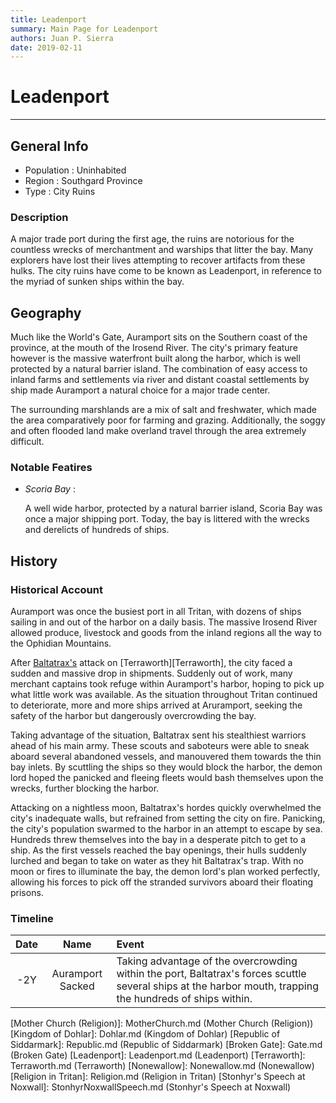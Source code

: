 ```yaml
---
title: Leadenport
summary: Main Page for Leadenport
authors: Juan P. Sierra
date: 2019-02-11
---
```


# Leadenport

-----


## General Info

- Population : Uninhabited
- Region : Southgard Province
- Type : City Ruins
### Description

A major trade port during the first age, the ruins are notorious for the countless wrecks of merchantment and warships that litter the bay. Many explorers have lost their lives attempting to recover artifacts from these hulks. The city ruins have come to be known as Leadenport, in reference to the myriad of sunken ships within the bay.


## Geography

Much like the World's Gate, Auramport sits on the Southern coast of the province, at the mouth of the Irosend River. The city's primary feature however is the massive waterfront built along the harbor, which is well protected by a natural barrier island. The combination of easy access to inland farms and settlements via river and distant coastal settlements by ship made Auramport a natural choice for a major trade center.

The surrounding marshlands are a mix of salt and freshwater, which made the area comparatively poor for farming and grazing. Additionally, the soggy and often flooded land make overland travel through the area extremely difficult.

### Notable Featires

- *Scoria Bay* :

    A well wide harbor, protected by a natural barrier island, Scoria Bay was once a major shipping port. Today, the bay is littered with the wrecks and derelicts of hundreds of ships.
    



## History

### Historical Account

Auramport was once the busiest port in all Tritan, with dozens of ships sailing in and out of the harbor on a daily basis. The massive Irosend River allowed produce, livestock and goods from the inland regions all the way to the Ophidian Mountains.

After [Baltatrax's][Baltatrax the Ravager] attack on [Terraworth][Terraworth], the city faced a sudden and massive drop in shipments. Suddenly out of work, many merchant captains took refuge within Auramport's harbor, hoping to pick up what little work was available. As the situation throughout Tritan continued to deteriorate, more and more ships arrived at Aruramport, seeking the safety of the harbor but dangerously overcrowding the bay.

Taking advantage of the situation, Baltatrax sent his stealthiest warriors ahead of his main army. These scouts and saboteurs were able to sneak aboard several abandoned vessels, and manouvered them towards the thin bay inlets. By scuttling the ships so they would block the harbor, the demon lord hoped the panicked and fleeing fleets would bash themselves upon the wrecks, further blocking the harbor.

Attacking on a nightless moon, Baltatrax's hordes quickly overwhelmed the city's inadequate walls, but refrained from setting the city on fire. Panicking, the city's population swarmed to the harbor in an attempt to escape by sea. Hundreds threw themselves into the bay in a desperate pitch to get to a ship. As the first vessels reached the bay openings, their hulls suddenly lurched and began to take on water as they hit Baltatrax's trap. With no moon or fires to illuminate the bay, the demon lord's plan worked perfectly, allowing his forces to pick off the stranded survivors aboard their floating prisons.
### Timeline

Date | Name | Event
:---:|:----:|:----
-2Y | Auramport Sacked | Taking advantage of the overcrowding within the port, Baltatrax's forces scuttle several ships at the harbor mouth, trapping the hundreds of ships within.



[Alchemist's Journal]: AlchemistJournal.md (Alchemist's Journal)
[Tritanian Calendar]: Calendar.md (Tritanian Calendar)
[Gnolls]: Gnolls.md (Gnolls)
[Book of Prophesy]: Prophesy.md (Book of Prophesy)
[Timeline]: Timeline.md (Timeline)
[Azoth the Wise]: Azoth.md (Azoth the Wise)
[Baltatrax the Ravager]: Baltatrax.md (Baltatrax the Ravager)
[Faelix]: Faelix.md (Faelix)
[Greghor Stonhyr]: GreghorStonhyr.md (Greghor Stonhyr)
[Lyhl Habborhlyn]: Lyhl_Habborlyn.md (Lyhl Habborhlyn)
[Blackpoint]: Blackpoint.md (Blackpoint)
[Cantfall]: Cantfall.md (Cantfall)
[Noxwall]: Noxwall.md (Noxwall)
[Siddar City]: SiddarCity.md (Siddar City)
[Act 0 - The Alchemist's Tomb]: CampaignLog_0.md (Act 0 - The Alchemist's Tomb)
[Act 1 - The Ravenous Horde]: CampaignLog_1.md (Act 1 - The Ravenous Horde)
[Cult of Five]: CultOfFive.md (Cult of Five)
[Gahrdynyr Trade House]: GahrdynyrTradeHouse.md (Gahrdynyr Trade House)
[Republic Expeditionary Forces]: REF.md (Republic Expeditionary Forces)
[Mother Church (Religion)]: MotherChurch.md (Mother Church (Religion))
[Kingdom of Dohlar]: Dohlar.md (Kingdom of Dohlar)
[Republic of Siddarmark]: Republic.md (Republic of Siddarmark)
[Broken Gate]: Gate.md (Broken Gate)
[Leadenport]: Leadenport.md (Leadenport)
[Terraworth]: Terraworth.md (Terraworth)
[Nonewallow]: Nonewallow.md (Nonewallow)
[Religion in Tritan]: Religion.md (Religion in Tritan)
[Stonhyr's Speech at Noxwall]: StonhyrNoxwallSpeech.md (Stonhyr's Speech at Noxwall)
